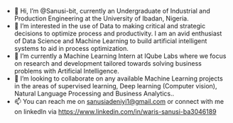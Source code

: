 - 👋 Hi, I’m @Sanusi-bit, currently an Undergraduate of Industrial and Production Engineering at the University of Ibadan, Nigeria.
- 👀 I’m interested in the use of Data to making critical and strategic decisions to optimize process and productivity. 
I am an avid enthusiast of Data Science and Machine Learning to build artificial intelligent systems to aid in process optimization.
- 🌱 I’m currently a Machine Learning Intern at IQube Labs where we focus on research and development tailored towards solving business problems with Artificial Intelligence.
- 💞️ I’m looking to collaborate on any available Machine Learning projects in the areas of supervised learning, Deep learning (Computer vision), Natural Language Processing
and Business Analytics..
- 📫 You can reach me on sanusiadeniyi1@gmail.com or connect with me on linkedIn via https://www.linkedin.com/in/waris-sanusi-ba3046189

<!---
Sanusi-bit/Sanusi-bit is a ✨ special ✨ repository because its `README.md` (this file) appears on your GitHub profile.
You can click the Preview link to take a look at your changes.
--->
